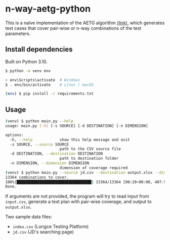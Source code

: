 # n-way-aetg-python

This is a naïve implementation of the AETG algorithm [(link)](https://ieeexplore.ieee.org/document/605761), which generates test cases that cover pair-wise or n-way combinations of the test parameters.

## Install dependencies

Built on Python 3.10.

```bash
$ python -m venv env

> env\Scripts\activate  # Windows
$ . env/bin/activate    # Linux / macOS

(env) $ pip install -r requirements.txt
```

## Usage

```bash
(venv) $ python main.py --help
usage: main.py [-h] [-s SOURCE] [-d DESTINATION] [-n DIMENSION]

options:
  -h, --help            show this help message and exit
  -s SOURCE, --source SOURCE
                        path to the CSV source file
  -d DESTINATION, --destination DESTINATION
                        path to destination folder
  -n DIMENSION, --dimension DIMENSION
                        dimension of coverage required
(venv) $ python main.py --source jd.csv --destination output.xlsx --dimension 3
13364 combinations to cover.
100%|█████████████████████████████████| 13364/13364 [00:29<00:00, 407.96it/s, 2069 cases generated]
Done.
```

If arguments are not provided, the program will try to read input from `input.csv`, generate a test plan with pair-wise coverage, and output to `output.xlsx`.

Two sample data files:

- `index.csv` (Longce Testing Platform)
- `jd.csv` (JD's searching page)

